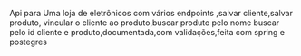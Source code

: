 Api para Uma loja de eletrônicos com vários endpoints ,salvar cliente,salvar produto, vincular o cliente ao produto,buscar produto pelo nome buscar pelo id cliente e produto,documentada,com validações,feita com spring e postegres
